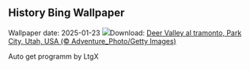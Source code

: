 ## History Bing Wallpaper
Wallpaper date: 2025-01-23
![](https://www.bing.com/th?id=OHR.DeerValley_IT-IT9318398790_UHD.jpg&w=1000)Download: [Deer Valley al tramonto, Park City, Utah, USA (© Adventure_Photo/Getty Images)](https://www.bing.com/th?id=OHR.DeerValley_IT-IT9318398790_UHD.jpg)

Auto get programm by LtgX
